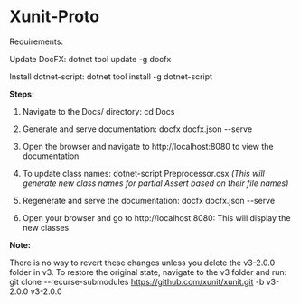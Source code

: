 # Xunit-Proto

Requirements:

Update DocFX: dotnet tool update -g docfx

Install dotnet-script: dotnet tool install -g dotnet-script

**Steps:**

1. Navigate to the Docs/ directory: cd Docs

2. Generate and serve documentation: docfx docfx.json --serve

3. Open the browser and navigate to http://localhost:8080 to view the documentation

4. To update class names: dotnet-script Preprocessor.csx
  *(This will generate new class names for partial Assert based on their file names)*

5. Regenerate and serve the documentation: docfx docfx.json --serve

6. Open your browser and go to http://localhost:8080: This will display the new classes.

**Note:**

There is no way to revert these changes unless you delete the v3-2.0.0 folder in v3.
To restore the original state, navigate to the v3 folder and run:
git clone --recurse-submodules https://github.com/xunit/xunit.git -b v3-2.0.0 v3-2.0.0